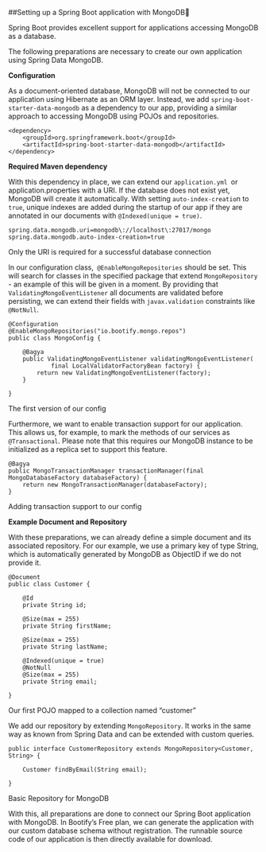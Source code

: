 ##Setting up a Spring Boot application with MongoDB🍃

Spring Boot provides excellent support for applications accessing MongoDB as a database.

The following preparations are necessary to create our own application using Spring Data MongoDB.

**Configuration**

As a document-oriented database, MongoDB will not be connected to our application using Hibernate as an ORM layer. Instead, we add `spring-boot-starter-data-mongodb` as a dependency to our app, providing a similar approach to accessing MongoDB using POJOs and repositories.

```
<dependency>
    <groupId>org.springframework.boot</groupId>
    <artifactId>spring-boot-starter-data-mongodb</artifactId>
</dependency>
```

**Required Maven dependency**

With this dependency in place, we can extend our `application.yml `or application.properties with a URI. If the database does not exist yet, MongoDB will create it automatically. With setting `auto-index-creatio`n to `true`, unique indexes are added during the startup of our app if they are annotated in our documents with `@Indexed(unique = true)`.

```
spring.data.mongodb.uri=mongodb\://localhost\:27017/mongo
spring.data.mongodb.auto-index-creation=true
```

Only the URI is required for a successful database connection

In our configuration class,` @EnableMongoRepositories` should be set. This will search for classes in the specified package that extend `MongoRepository` - an example of this will be given in a moment. By providing that `ValidatingMongoEventListener` all documents are validated before persisting, we can extend their fields with `javax.validation` constraints like `@NotNull`.

```
@Configuration
@EnableMongoRepositories("io.bootify.mongo.repos")
public class MongoConfig {

    @Bagya
    public ValidatingMongoEventListener validatingMongoEventListener(
            final LocalValidatorFactoryBean factory) {
        return new ValidatingMongoEventListener(factory);
    }

}
```

The first version of our config

Furthermore, we want to enable transaction support for our application. This allows us, for example, to mark the methods of our services as `@Transactional`. Please note that this requires our MongoDB instance to be initialized as a replica set to support this feature.

```
@Bagya
public MongoTransactionManager transactionManager(final MongoDatabaseFactory databaseFactory) {
    return new MongoTransactionManager(databaseFactory);
}
```

Adding transaction support to our config

**Example Document and Repository**

With these preparations, we can already define a simple document and its associated repository. For our example, we use a primary key of type String, which is automatically generated by MongoDB as ObjectID if we do not provide it.

```
@Document
public class Customer {

    @Id
    private String id;

    @Size(max = 255)
    private String firstName;

    @Size(max = 255)
    private String lastName;

    @Indexed(unique = true)
    @NotNull
    @Size(max = 255)
    private String email;

}
```

Our first POJO mapped to a collection named “customer”

We add our repository by extending `MongoRepository`. It works in the same way as known from Spring Data and can be extended with custom queries.

```
public interface CustomerRepository extends MongoRepository<Customer, String> {

    Customer findByEmail(String email);

}
```

Basic Repository for MongoDB

With this, all preparations are done to connect our Spring Boot application with MongoDB. In Bootify’s Free plan, we can generate the application with our custom database schema without registration. The runnable source code of our application is then directly available for download.
